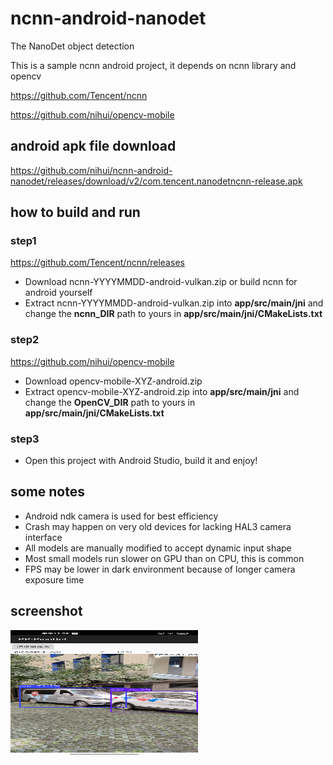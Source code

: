 # ncnn-android-nanodet

The NanoDet object detection

This is a sample ncnn android project, it depends on ncnn library and opencv

https://github.com/Tencent/ncnn

https://github.com/nihui/opencv-mobile

## android apk file download
https://github.com/nihui/ncnn-android-nanodet/releases/download/v2/com.tencent.nanodetncnn-release.apk

## how to build and run
### step1
https://github.com/Tencent/ncnn/releases

* Download ncnn-YYYYMMDD-android-vulkan.zip or build ncnn for android yourself
* Extract ncnn-YYYYMMDD-android-vulkan.zip into **app/src/main/jni** and change the **ncnn_DIR** path to yours in **app/src/main/jni/CMakeLists.txt**

### step2
https://github.com/nihui/opencv-mobile

* Download opencv-mobile-XYZ-android.zip
* Extract opencv-mobile-XYZ-android.zip into **app/src/main/jni** and change the **OpenCV_DIR** path to yours in **app/src/main/jni/CMakeLists.txt**

### step3
* Open this project with Android Studio, build it and enjoy!

## some notes
* Android ndk camera is used for best efficiency
* Crash may happen on very old devices for lacking HAL3 camera interface
* All models are manually modified to accept dynamic input shape
* Most small models run slower on GPU than on CPU, this is common
* FPS may be lower in dark environment because of longer camera exposure time

## screenshot
<img src="screenshot_car.jpg" width = "300" height = "200" alt="test" align=center />

